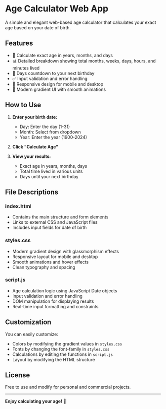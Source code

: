 # Age Calculator Web App

A simple and elegant web-based age calculator that calculates your exact age based on your date of birth.

## Features

- 📅 Calculate exact age in years, months, and days
- 📊 Detailed breakdown showing total months, weeks, days, hours, and minutes lived
- 🎂 Days countdown to your next birthday
- ✅ Input validation and error handling
- 📱 Responsive design for mobile and desktop
- 🎨 Modern gradient UI with smooth animations


## How to Use

1. **Enter your birth date:**
   - Day: Enter the day (1-31)
   - Month: Select from dropdown
   - Year: Enter the year (1900-2024)

2. **Click "Calculate Age"**

3. **View your results:**
   - Exact age in years, months, days
   - Total time lived in various units
   - Days until your next birthday



## File Descriptions

### index.html
- Contains the main structure and form elements
- Links to external CSS and JavaScript files
- Includes input fields for date of birth

### styles.css
- Modern gradient design with glassmorphism effects
- Responsive layout for mobile and desktop
- Smooth animations and hover effects
- Clean typography and spacing

### script.js
- Age calculation logic using JavaScript Date objects
- Input validation and error handling
- DOM manipulation for displaying results
- Real-time input formatting and constraints



## Customization

You can easily customize:
- Colors by modifying the gradient values in `styles.css`
- Fonts by changing the font-family in `styles.css`
- Calculations by editing the functions in `script.js`
- Layout by modifying the HTML structure

## License

Free to use and modify for personal and commercial projects.

---

**Enjoy calculating your age! 🎉**
